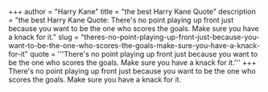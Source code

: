 +++
author = "Harry Kane"
title = "the best Harry Kane Quote"
description = "the best Harry Kane Quote: There's no point playing up front just because you want to be the one who scores the goals. Make sure you have a knack for it."
slug = "theres-no-point-playing-up-front-just-because-you-want-to-be-the-one-who-scores-the-goals-make-sure-you-have-a-knack-for-it"
quote = '''There's no point playing up front just because you want to be the one who scores the goals. Make sure you have a knack for it.'''
+++
There's no point playing up front just because you want to be the one who scores the goals. Make sure you have a knack for it.

